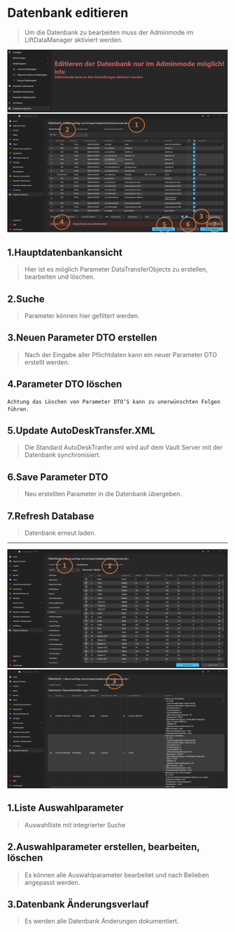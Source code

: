 # Datenbank editieren

>Um die Datenbank zu bearbeiten muss der Adminmode im LiftDataManager aktiviert werden.

![image](/LiftDataManager/Docs/HelpImages/image89.png)  
![image](/LiftDataManager/Docs/HelpImages/image88.png)  

## 1.Hauptdatenbankansicht

>Hier ist es möglich Parameter DataTransferObjects zu erstellen, bearbeiten und löschen.

## 2.Suche

>Parameter können hier gefiltert werden.

## 3.Neuen Parameter DTO erstellen

>Nach der Eingabe aller Pflichtdaten kann ein neuer Parameter DTO erstellt werden.

## 4.Parameter DTO löschen

`Achtung das Löschen von Parameter DTO‘S kann zu unerwünschten Folgen führen.`

## 5.Update AutoDeskTransfer.XML

>Die Standard AutoDeskTranfer.xml wird auf dem Vault Server mit der Datenbank synchronisiert.

## 6.Save Parameter DTO

>Neu erstellten Parameter in die Datenbank übergeben.

## 7.Refresh Database

>Datenbank erneut laden.

---

![image](/LiftDataManager/Docs/HelpImages/image90.png)  
![image](/LiftDataManager/Docs/HelpImages/image91.png)  

## 1.Liste Auswahlparameter

>Auswahlliste mit integrierter Suche

## 2.Auswahlparameter erstellen, bearbeiten, löschen

>Es können alle Auswahlparameter bearbeitet und nach Belieben angepasst werden.

## 3.Datenbank Änderungsverlauf

>Es werden alle Datenbank Änderungen dokumentiert.

[//]: # (Tags: Datenbank | Parameter DTO | DTO erstellen | DTO löschen | Update AutoDeskTransfer | Refresh Database | Auswahlparameter | Änderungsverlauf)  
